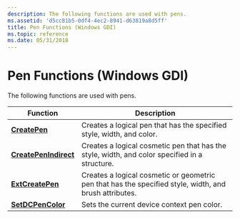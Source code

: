 ```yaml
---
description: The following functions are used with pens.
ms.assetid: 'd5cc81b5-0df4-4ec2-8941-d63819a8d5ff'
title: Pen Functions (Windows GDI)
ms.topic: reference
ms.date: 05/31/2018
---
```


# Pen Functions (Windows GDI)

The following functions are used with pens.



| Function                                       | Description                                                                                            |
|------------------------------------------------|--------------------------------------------------------------------------------------------------------|
| [**CreatePen**](/windows/desktop/api/Wingdi/nf-wingdi-createpen)                 | Creates a logical pen that has the specified style, width, and color.                                  |
| [**CreatePenIndirect**](/windows/desktop/api/Wingdi/nf-wingdi-createpenindirect) | Creates a logical cosmetic pen that has the style, width, and color specified in a structure.          |
| [**ExtCreatePen**](/windows/desktop/api/Wingdi/nf-wingdi-extcreatepen)           | Creates a logical cosmetic or geometric pen that has the specified style, width, and brush attributes. |
| [**SetDCPenColor**](/windows/desktop/api/Wingdi/nf-wingdi-setdcpencolor)         | Sets the current device context pen color.                                                             |



 

 

 



